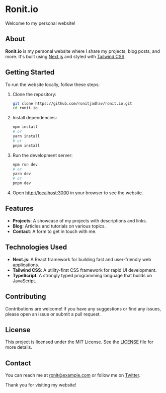 # Ronit.io

Welcome to my personal website!

## About

**Ronit.io** is my personal website where I share my projects, blog posts, and more. It's built using [Next.js](https://nextjs.org) and styled with [Tailwind CSS](https://tailwindcss.com).

## Getting Started

To run the website locally, follow these steps:

1. Clone the repository:
    ```bash
    git clone https://github.com/ronitjadhav/ronit.io.git
    cd ronit.io
    ```

2. Install dependencies:
    ```bash
    npm install
    # or
    yarn install
    # or
    pnpm install
    ```

3. Run the development server:
    ```bash
    npm run dev
    # or
    yarn dev
    # or
    pnpm dev
    ```

4. Open [http://localhost:3000](http://localhost:3000) in your browser to see the website.

## Features

- **Projects**: A showcase of my projects with descriptions and links.
- **Blog**: Articles and tutorials on various topics.
- **Contact**: A form to get in touch with me.

## Technologies Used

- **Next.js**: A React framework for building fast and user-friendly web applications.
- **Tailwind CSS**: A utility-first CSS framework for rapid UI development.
- **TypeScript**: A strongly typed programming language that builds on JavaScript.

## Contributing

Contributions are welcome! If you have any suggestions or find any issues, please open an issue or submit a pull request.

## License

This project is licensed under the MIT License. See the [LICENSE](LICENSE) file for more details.

## Contact

You can reach me at [ronit@example.com](mailto:ronit@example.com) or follow me on [Twitter](https://twitter.com/ronitjadhav).

Thank you for visiting my website!